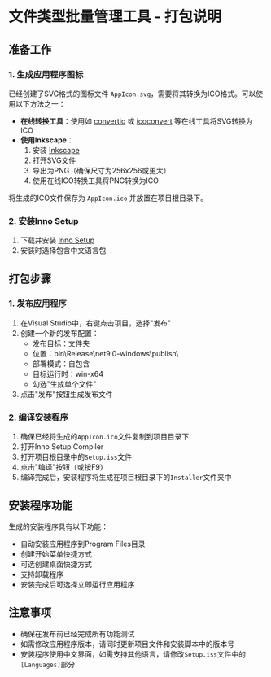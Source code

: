 # 文件类型批量管理工具 - 打包说明

## 准备工作

### 1. 生成应用程序图标

已经创建了SVG格式的图标文件 `AppIcon.svg`，需要将其转换为ICO格式。可以使用以下方法之一：

- **在线转换工具**：使用如 [convertio](https://convertio.co/svg-ico/) 或 [icoconvert](https://icoconvert.com/) 等在线工具将SVG转换为ICO
- **使用Inkscape**：
  1. 安装 [Inkscape](https://inkscape.org/)
  2. 打开SVG文件
  3. 导出为PNG（确保尺寸为256x256或更大）
  4. 使用在线ICO转换工具将PNG转换为ICO

将生成的ICO文件保存为 `AppIcon.ico` 并放置在项目根目录下。

### 2. 安装Inno Setup

1. 下载并安装 [Inno Setup](https://jrsoftware.org/isdl.php)
2. 安装时选择包含中文语言包

## 打包步骤

### 1. 发布应用程序

1. 在Visual Studio中，右键点击项目，选择"发布"
2. 创建一个新的发布配置：
   - 发布目标：文件夹
   - 位置：bin\Release\net9.0-windows\publish\
   - 部署模式：自包含
   - 目标运行时：win-x64
   - 勾选"生成单个文件"
3. 点击"发布"按钮生成发布文件

### 2. 编译安装程序

1. 确保已经将生成的`AppIcon.ico`文件复制到项目目录下
2. 打开Inno Setup Compiler
3. 打开项目根目录中的`Setup.iss`文件
4. 点击"编译"按钮（或按F9）
5. 编译完成后，安装程序将生成在项目根目录下的`Installer`文件夹中

## 安装程序功能

生成的安装程序具有以下功能：

- 自动安装应用程序到Program Files目录
- 创建开始菜单快捷方式
- 可选创建桌面快捷方式
- 支持卸载程序
- 安装完成后可选择立即运行应用程序

## 注意事项

- 确保在发布前已经完成所有功能测试
- 如需修改应用程序版本，请同时更新项目文件和安装脚本中的版本号
- 安装程序使用中文界面，如需支持其他语言，请修改`Setup.iss`文件中的`[Languages]`部分